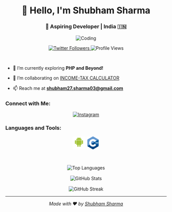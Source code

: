 <h1 align="center">👋 Hello, I'm Shubham Sharma</h1>
<h3 align="center">🚀 Aspiring Developer | India 🇮🇳</h3>

<p align="center">
    <img align="center" alt="Coding" width="400" src="https://cdn.dribbble.com/users/926537/screenshots/4502924/media/18181eb39eec9784db256e246954adba.gif">
</p>

<p align="center">
    <a href="https://twitter.com/" target="_blank">
        <img src="https://img.shields.io/twitter/follow/?logo=twitter&style=for-the-badge" alt="Twitter Followers">
    </a>
    <img src="https://komarev.com/ghpvc/?username=shubham270301&label=Profile%20views&color=0e75b6&style=for-the-badge" alt="Profile Views">
</p>

<br>

- 🌱 I’m currently exploring **PHP and Beyond!**

- 👯 I’m collaborating on [INCOME-TAX CALCULATOR](https://github.com/Shubham270301/INCOME-TAX-CALCULATOR)

- 📫 Reach me at **shubham27.sharma03@gmail.com**

<h3 align="left">Connect with Me:</h3>
<p align="center">
    <a href="https://instagram.com/_shubham_2703_" target="_blank">
        <img src="https://raw.githubusercontent.com/rahuldkjain/github-profile-readme-generator/master/src/images/icons/Social/instagram.svg" alt="Instagram" height="30" width="40" />
    </a>
</p>

<h3 align="left">Languages and Tools:</h3>
<p align="center">
    <img src="https://raw.githubusercontent.com/devicons/devicon/master/icons/android/android-original-wordmark.svg" alt="Android" width="40" height="40"/>
    <img src="https://raw.githubusercontent.com/devicons/devicon/master/icons/cplusplus/cplusplus-original.svg" alt="C++" width="40" height="40"/>
    <!-- Add more icons here -->
</p>

<br>
<p align="center">
    <img align="center" src="https://github-readme-stats.vercel.app/api/top-langs?username=shubham270301&show_icons=true&locale=en&layout=compact" alt="Top Languages" />
</p>
<p align="center">
    <img align="center" src="https://github-readme-stats.vercel.app/api?username=shubham270301&show_icons=true&locale=en" alt="GitHub Stats" />
</p>
<p align="center">
    <img align="center" src="https://github-readme-streak-stats.herokuapp.com/?user=shubham270301&" alt="GitHub Streak" />
</p>

---

<p align="center">
    <em>Made with ❤️ by <a href="https://github.com/shubham270301">Shubham Sharma</a></em>
</p>

